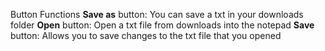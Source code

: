 Button Functions
**Save as** button: You can save a txt in your downloads folder
**Open** button: Open a txt file from downloads into the notepad
**Save** button: Allows you to save changes to the txt file that you opened
